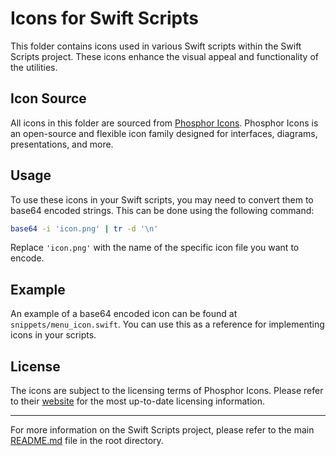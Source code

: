# Icons for Swift Scripts

This folder contains icons used in various Swift scripts within the Swift Scripts project. These icons enhance the visual appeal and functionality of the utilities.

## Icon Source

All icons in this folder are sourced from [Phosphor Icons](https://phosphoricons.com/). Phosphor Icons is an open-source and flexible icon family designed for interfaces, diagrams, presentations, and more.

## Usage

To use these icons in your Swift scripts, you may need to convert them to base64 encoded strings. This can be done using the following command:

```bash
base64 -i 'icon.png' | tr -d '\n'
```

Replace `'icon.png'` with the name of the specific icon file you want to encode.

## Example

An example of a base64 encoded icon can be found at `snippets/menu_icon.swift`. You can use this as a reference for implementing icons in your scripts.

## License

The icons are subject to the licensing terms of Phosphor Icons. Please refer to their [website](https://phosphoricons.com/) for the most up-to-date licensing information.

---

For more information on the Swift Scripts project, please refer to the main [README.md](../README.md) file in the root directory.
